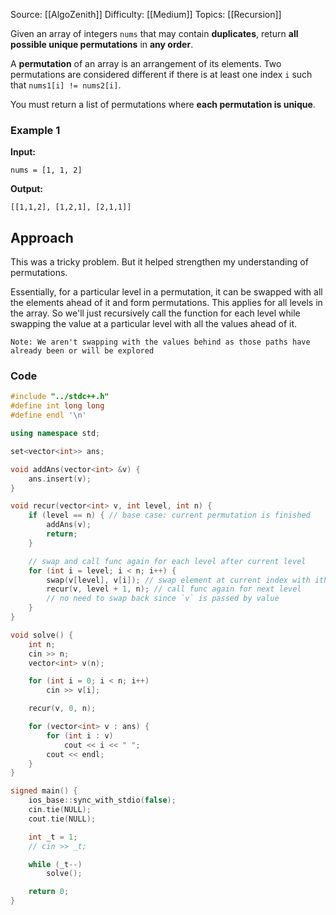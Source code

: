 Source: [[AlgoZenith]]
Difficulty: [[Medium]]
Topics: [[Recursion]]

Given an array of integers `nums` that may contain **duplicates**, return **all possible unique permutations** in **any order**.

A **permutation** of an array is an arrangement of its elements. Two permutations are considered different if there is at least one index `i` such that `nums1[i] != nums2[i]`.

You must return a list of permutations where **each permutation is unique**.

### **Example 1**

**Input:**

`nums = [1, 1, 2]`

**Output:**

`[[1,1,2], [1,2,1], [2,1,1]]`

## Approach 
This was a tricky problem. But it helped strengthen my understanding of permutations. 

Essentially, for a particular level in a permutation, it can be swapped with all the elements ahead of it and form permutations. This applies for all levels in the array. 
So we'll just recursively call the function for each level while swapping the value at a particular level with all the values ahead of it. 

`Note: We aren't swapping with the values behind as those paths have already been or will be explored`

### Code 
``` cpp
#include "../stdc++.h"
#define int long long
#define endl '\n'

using namespace std;

set<vector<int>> ans;

void addAns(vector<int> &v) {
    ans.insert(v);
}

void recur(vector<int> v, int level, int n) {
    if (level == n) { // base case: current permutation is finished
        addAns(v);
        return;
    }

    // swap and call func again for each level after current level
    for (int i = level; i < n; i++) {
        swap(v[level], v[i]); // swap element at current index with ith element after current index
        recur(v, level + 1, n); // call func again for next level
        // no need to swap back since `v` is passed by value
    }
}

void solve() {
    int n;
    cin >> n;
    vector<int> v(n);

    for (int i = 0; i < n; i++)
        cin >> v[i];

    recur(v, 0, n);

    for (vector<int> v : ans) {
        for (int i : v)
            cout << i << " ";
        cout << endl;
    }
}

signed main() {
    ios_base::sync_with_stdio(false);
    cin.tie(NULL);
    cout.tie(NULL);

    int _t = 1;
    // cin >> _t;

    while (_t--)
        solve();

    return 0;
}
```